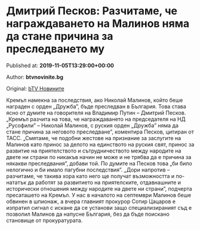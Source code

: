 
# Дмитрий Песков: Разчитаме, че награждаването на Малинов няма да стане причина за преследването му

Published at: **2019-11-05T13:29:00+00:00**

Author: **btvnovinite.bg**

Original: [bTV Новините](https://btvnovinite.bg/bulgaria/dmitrij-peskov-razchitame-che-nagrazhdavaneto-na-malinov-njama-da-stane-prichina-za-presledvaneto-mu.html)

Кремъл намекна за последствия, ако Николай Малинов, който беше награден с орден „Дружба”, бъде преследван в България.
Това става ясно от думите на говорителя на Владимир Путин – Дмитрий Песков.
„Кремъл разчита на това, че награждаването на председателя на НД „Русофили” – Николай Малинов, с руския орден „Дружба” няма да стане причина за неговото преследване”, коментира Песков, цитиран от ТАСС.
„Смятаме, че подобни жестове на признание за заслугите на Малинов като принос за делото на единството на руския свят, принос за развитие на приятелството и сътрудничеството между народите на двете ни страни по никакъв начин не може и не трябва да е причина за някакви преследвания”, добави той.
По думите на Песков това „би било нелогично и би имало пагубни последствия”.
„Дори напротив – разчитаме, че такива хора като него ще получат възможността и по-нататък да работят за развитието на приятелските, отдавнашните и исторически отношения между народите на двете ни страни”, подчерта пресаташето на Кремъл.
У нас в началото на септември Малинов беше обвинен в шпионаж, а вчера главният прокурор Сотир Цацаров е изпратил сигнал с искане да се установи защо специализираният съд е позволил Малинов да напусне България, без да бъде поискано становище от прокуратурата.
